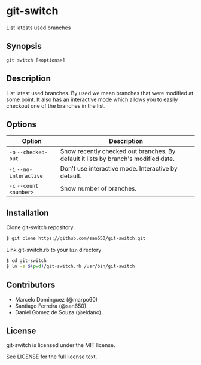 # git-switch

List latests used branches

## Synopsis

```
git switch [<options>]
```

## Description

List latest used branches. By used we mean branches that were modified at some point.
It also has an interactive mode which allows you to easily checkout one
of the branches in the list.

## Options

| Option                  | Description                     |
|-------------------------|---------------------------------|
| `-o` `--checked-out`    | Show recently checked out branches. By default it lists by branch's modified date. |
| `-i` `--no-interactive` | Don't use interactive mode. Interactive by default. |
| `-c` `--count <number>` | Show number of branches. |

## Installation

Clone git-switch repository

```sh
$ git clone https://github.com/san650/git-switch.git
```

Link git-switch.rb to your `bin` directory

```sh
$ cd git-switch
$ ln -s $(pwd)/git-switch.rb /usr/bin/git-switch
```

## Contributors

* Marcelo Dominguez (@marpo60)
* Santiago Ferreira (@san650)
* Daniel Gomez de Souza (@eldano)

## License

git-switch is licensed under the MIT license.

See LICENSE for the full license text.
